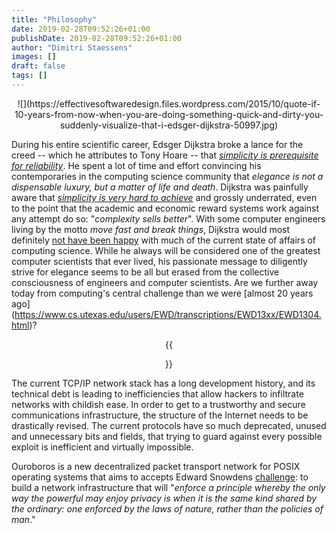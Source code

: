 ```yaml
---
title: "Philosophy"
date: 2019-02-28T09:52:26+01:00
publishDate: 2019-02-28T09:52:26+01:00
author: "Dimitri Staessens"
images: []
draft: false
tags: []
---
```


<center>![](https://effectivesoftwaredesign.files.wordpress.com/2015/10/quote-if-10-years-from-now-when-you-are-doing-something-quick-and-dirty-you-suddenly-visualize-that-i-edsger-dijkstra-50997.jpg)</center>

During his entire scientific career, Edsger Dijkstra broke a lance for
the creed -- which he attributes to Tony Hoare -- that [*simplicity is
prerequisite for
reliability*](http://www.cs.utexas.edu/users/EWD/transcriptions/EWD06xx/EWD619.html). He
spent a lot of time and effort convincing his contemporaries in the
computing science community that *elegance is not a dispensable
luxury, but a matter of life and death*. Dijkstra was painfully aware
that [*simplicity is very hard to
achieve*](https://www.cs.utexas.edu/users/EWD/transcriptions/EWD08xx/EWD896.html)
and grossly underrated, even to the point that the academic and
economic reward systems work against any attempt do so: "*complexity
sells better*". With some computer engineers living by the motto *move
fast and break things*, Dijkstra would most definitely [not have been
happy](http://www.cs.utexas.edu/users/EWD/transcriptions/EWD12xx/EWD1213.html)
with much of the current state of affairs of computing science. While
he always will be considered one of the greatest computer scientists
that ever lived, his passionate message to diligently strive for
elegance seems to be all but erased from the collective consciousness
of engineers and computer scientists. Are we further away today from
computing's central challenge than we were [almost 20 years ago]
(https://www.cs.utexas.edu/users/EWD/transcriptions/EWD13xx/EWD1304.html)?

<center> {{<figure
class="fl"
src="https://imgs.xkcd.com/comics/move_fast_and_break_things.png"
width="200">}}
</center>

The current TCP/IP network stack has a long development history, and
its technical debt is leading to inefficiencies that allow hackers to
infiltrate networks with childish ease. In order to get to a
trustworthy and secure communications infrastructure, the structure of
the Internet needs to be drastically revised. The current protocols
have so much deprecated, unused and unnecessary bits and fields, that
trying to guard against every possible exploit is inefficient and
virtually impossible.

Ouroboros is a new decentralized packet transport network for POSIX
operating systems that aims to accepts Edward Snowdens
[challenge](https://www.theatlantic.com/politics/archive/2014/05/edward-snowdens-other-motive-for-leaking/370068/):
to build a network infrastructure that will "*enforce a principle
whereby the only way the powerful may enjoy privacy is when it is the
same kind shared by the ordinary: one enforced by the laws of nature,
rather than the policies of man*."
